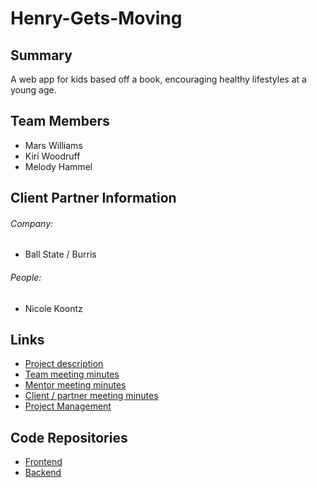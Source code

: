 # Henry-Gets-Moving

## Summary
A web app for kids based off a book, encouraging healthy lifestyles at a young age.

## Team Members

- Mars Williams
- Kiri Woodruff
- Melody Hammel

## Client Partner Information

###### Company:
 - Ball State / Burris
###### People:
 - Nicole Koontz
 
## Links
 - [Project description](https://github.com/MarsWilliamsCode/Henry-Gets-Moving/ProjectDescription.md)
 - [Team meeting minutes](https://github.com/MarsWilliamsCode/Henry-Gets-Moving/tree/main/MeetingMinutes/Team)
 - [Mentor meeting minutes](https://github.com/MarsWilliamsCode/Henry-Gets-Moving/tree/main/MeetingMinutes/Mentor)
 - [Client / partner meeting minutes](https://github.com/MarsWilliamsCode/Henry-Gets-Moving/tree/main/MeetingMinutes/ClientPartner/)
 - [Project Management](https://github.com/users/MarsWilliamsCode/projects/1/views/1)

## Code Repositories
 - [Frontend](https://github.com/kiri-woodruff/Henry-Gets-Moving-Frontend)
 - [Backend](https://github.com/MarsWilliamsCode/Henry-Gets-Moving-Backend)
